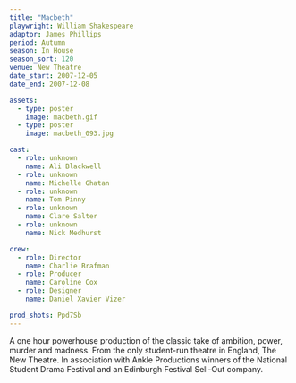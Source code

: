 ```yaml
---
title: "Macbeth"
playwright: William Shakespeare
adaptor: James Phillips
period: Autumn
season: In House
season_sort: 120
venue: New Theatre
date_start: 2007-12-05
date_end: 2007-12-08

assets:
  - type: poster
    image: macbeth.gif
  - type: poster
    image: macbeth_093.jpg

cast:
  - role: unknown
    name: Ali Blackwell
  - role: unknown
    name: Michelle Ghatan
  - role: unknown
    name: Tom Pinny
  - role: unknown
    name: Clare Salter
  - role: unknown
    name: Nick Medhurst

crew:
  - role: Director
    name: Charlie Brafman
  - role: Producer
    name: Caroline Cox
  - role: Designer
    name: Daniel Xavier Vizer

prod_shots: Ppd7Sb
---
```


A one hour powerhouse production of the classic take of ambition, power, murder and madness. From the only student-run theatre in England, The New Theatre. In association with Ankle Productions winners of the National Student Drama Festival and an Edinburgh Festival Sell-Out company.
